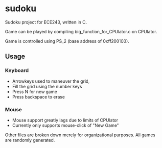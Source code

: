 # sudoku
Sudoku project for ECE243, written in C.

Game can be played by compiling big_function_for_CPUlator.c on CPUlator. 

Game is controlled using PS_2 (base address of 0xff200100).

## Usage 
### Keyboard
- Arrowkeys used to maneuver the grid,
- Fill the grid using the number keys 
- Press N for new game
- Press backspace to erase
### Mouse
- Mouse support greatly lags due to limits of CPUlator
- Currently only supports mouse-click of "New Game"

Other files are broken down merely for organizational purposes.
All games are randomly generated.
